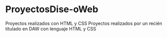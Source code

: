 # ProyectosDise-oWeb
Proyectos realizados con HTML y CSS
Proyectos realizados por un recién titulado en DAW con lenguaje HTML y CSS
